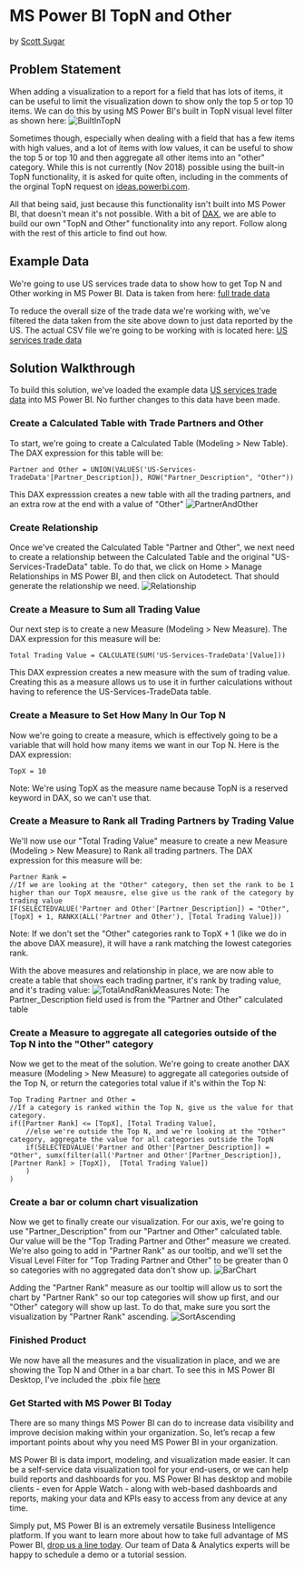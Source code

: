 # MS Power BI TopN and Other
by [Scott Sugar](https://linkedin.com/in/scottsugar)

## Problem Statement
When adding a visualization to a report for a field that has lots of items, it can be useful to limit the visualization down to show only the top 5 or top 10 items.  We can do this by using MS Power BI's built in TopN visual level filter as shown here: 
![BuiltInTopN](images/PowerBIBuiltInTopN.png)

Sometimes though, especially when dealing with a field that has a few items with high values, and a lot of items with low values, it can be useful to show the top 5 or top 10 and then aggregate all other items into an "other" category.  While this is not currently (Nov 2018) possible using the built-in TopN functionality, it is asked for quite often, including in the comments of the orginal TopN request on [ideas.powerbi.com](https://ideas.powerbi.com/forums/265200-power-bi-ideas/suggestions/6515731-top-n-filters).  

All that being said, just because this functionality isn't built into MS Power BI, that doesn't mean it's not possible.  With a bit of [DAX](https://docs.microsoft.com/en-us/dax/data-analysis-expressions-dax-reference), we are able to build our own "TopN and Other" functionality into any report.  Follow along with the rest of this article to find out how.

## Example Data
We're going to use US services trade data to show how to get Top N and Other working in MS Power BI.  Data is taken from here:
[full trade data](https://www.wto.org/english/res_e/statis_e/trade_datasets_e.htm)

To reduce the overall size of the trade data we're working with, we've filtered the data taken from the site above down to just data reported by the US.  The actual CSV file we're going to be working with is located here:
[US services trade data](exampledata/US-Services-TradeData.csv)

## Solution Walkthrough
To build this solution, we've loaded the example data [US services trade data](exampledata/US-Services-TradeData.csv) into MS Power BI.  No further changes to this data have been made.

### Create a Calculated Table with Trade Partners and Other
To start, we're going to create a Calculated Table (Modeling > New Table).  The DAX expression for this table will be:

````
Partner and Other = UNION(VALUES('US-Services-TradeData'[Partner_Description]), ROW("Partner_Description", "Other"))
````

This DAX expresssion creates a new table with all the trading partners, and an extra row at the end with a value of "Other"
![PartnerAndOther](images/Table-PartnerAndOther.png)

### Create Relationship
Once we've created the Calculated Table "Partner and Other", we next need to create a relationship between the Calculated Table and the original "US-Services-TradeData" table.  To do that, we click on Home > Manage Relationships in MS Power BI, and then click on Autodetect.  That should generate the relationship we need.
![Relationship](images/Relationship.png)

### Create a Measure to Sum all Trading Value
Our next step is to create a new Measure (Modeling > New Measure).  The DAX expression for this measure will be:

````
Total Trading Value = CALCULATE(SUM('US-Services-TradeData'[Value]))
````

This DAX expression creates a new measure with the sum of trading value.  Creating this as a measure allows us to use it in further calculations without having to reference the US-Services-TradeData table.

### Create a Measure to Set How Many In Our Top N
Now we're going to create a measure, which is effectively going to be a variable that will hold how many items we want in our Top N.  Here is the DAX expression:

````
TopX = 10
````

Note: We're using TopX as the measure name because TopN is a reserved keyword in DAX, so we can't use that.

### Create a Measure to Rank all Trading Partners by Trading Value
We'll now use our "Total Trading Value" measure to create a new Measure (Modeling > New Measure) to Rank all trading partners.  The DAX expression for this measure will be:

````
Partner Rank = 
//If we are looking at the "Other" category, then set the rank to be 1 higher than our TopX meausre, else give us the rank of the category by trading value
IF(SELECTEDVALUE('Partner and Other'[Partner_Description]) = "Other", [TopX] + 1, RANKX(ALL('Partner and Other'), [Total Trading Value]))
````

Note: If we don't set the "Other" categories rank to TopX + 1 (like we do in the above DAX measure), it will have a rank matching the lowest categories rank.

With the above measures and relationship in place, we are now able to create a table that shows each trading partner, it's rank by trading value, and it's trading value:
![TotalAndRankMeasures](images/TotalAndRankMeasures.png)
Note: The Partner_Description field used is from the "Partner and Other" calculated table

### Create a Measure to aggregate all categories outside of the Top N into the "Other" category
Now we get to the meat of the solution.  We're going to create another DAX measure (Modeling > New Measure) to aggregate all categories outside of the Top N, or return the categories total value if it's within the Top N:

````
Top Trading Partner and Other = 
//If a category is ranked within the Top N, give us the value for that category.
if([Partner Rank] <= [TopX], [Total Trading Value],
    //else we're outside the Top N, and we're looking at the "Other" category, aggregate the value for all categories outside the TopN
	if(SELECTEDVALUE('Partner and Other'[Partner_Description]) = "Other", sumx(filter(all('Partner and Other'[Partner_Description]), [Partner Rank] > [TopX]),  [Total Trading Value])
    )
)
````

### Create a bar or column chart visualization
Now we get to finally create our visualization.  For our axis, we're going to use "Partner_Description" from our "Partner and Other" calculated table.  Our value will be the "Top Trading Partner and Other" measure we created.  We're also going to add in "Partner Rank" as our tooltip, and we'll set the Visual Level Filter for "Top Trading Partner and Other" to be greater than 0 so categories with no aggregated data don't show up.
![BarChart](images/TopNAndOtherBarChart.png)

Adding the "Partner Rank" measure as our tooltip will allow us to sort the chart by "Partner Rank" so our top categories will show up first, and our "Other" category will show up last.  To do that, make sure you sort the visualization by "Partner Rank" ascending.
![SortAscending](images/SortAscendingByPartnerRank.png)

### Finished Product
We now have all the measures and the visualization in place, and we are showing the Top N and Other in a bar chart.  To see this in MS Power BI Desktop, I've included the .pbix file [here](https://github.com/ssugar/Blog/raw/master/TopNAndOther/pbix/TopNAndOther.pbix)

### Get Started with MS Power BI Today
There are so many things MS Power BI can do to increase data visibility and improve decision making within your organization. So, let’s recap a few important points about why you need MS Power BI in your organization.

MS Power BI is data import, modeling, and visualization made easier.  It can be a self-service data visualization tool for your end-users, or we can help build reports and dashboards for you.  MS Power BI has desktop and mobile clients - even for Apple Watch - along with web-based dashboards and reports, making your data and KPIs easy to access from any device at any time.

Simply put, MS Power BI is an extremely versatile Business Intelligence platform. If you want to learn more about how to take full advantage of MS Power BI, [drop us a line today](mailto:cloud@proserveit.com?Subject=I%20Want%20To%20Learn%20More%20About%20Power%20BI%20Solutions). Our team of Data & Analytics experts will be happy to schedule a demo or a tutorial session.